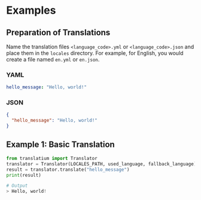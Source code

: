 # Examples

## Preparation of Translations

Name the translation files `<language_code>.yml` or `<language_code>.json` and place them in the `locales` directory.
For example, for English, you would create a file named `en.yml` or `en.json`.

### YAML

```yaml
hello_message: "Hello, world!"
```

### JSON

```json
{
  "hello_message": "Hello, world!"
}
```

## Example 1: Basic Translation

```python
from translatium import Translator
translator = Translator(LOCALES_PATH, used_language, fallback_language) # i.e.: Translator("locales/", "en", "en")
result = translator.translate("hello_message")
print(result)

# Output
> Hello, world!
```
